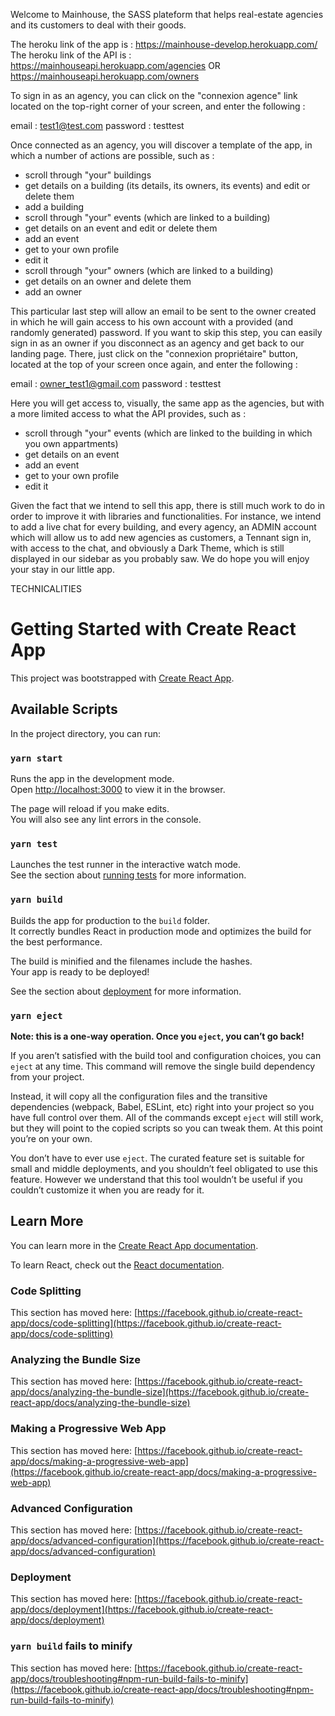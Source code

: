 Welcome to Mainhouse, the SASS plateform that helps real-estate agencies and its customers to deal with their goods. 

The heroku link of the app is : https://mainhouse-develop.herokuapp.com/
The heroku link of the API is : https://mainhouseapi.herokuapp.com/agencies  OR  https://mainhouseapi.herokuapp.com/owners

To sign in as an agency, you can click on the "connexion agence" link located on the top-right corner of your screen, and enter the following : 

email : test1@test.com
password : testtest

Once connected as an agency, you will discover a template of the app, in which a number of actions are possible, such as : 
- scroll through "your" buildings
- get details on a building (its details, its owners, its events) and edit or delete them
- add a building
- scroll through "your" events (which are linked to a building)
- get details on an event and edit or delete them
- add an event
- get to your own profile
- edit it
- scroll through "your" owners (which are linked to a building)
- get details on an owner and delete them
- add an owner

This particular last step will allow an email to be sent to the owner created in which he will gain access to his own account with a provided (and randomly generated) password.
If you want to skip this step, you can easily sign in as an owner if you disconnect as an agency and get back to our landing page. There, just click on the "connexion propriétaire" button, located at the top of your screen once again, and enter the following : 

email : owner_test1@gmail.com
password : testtest

Here you will get access to, visually, the same app as the agencies, but with a more limited access to what the API provides, such as : 
- scroll through "your" events (which are linked to the building in which you own appartments)
- get details on an event 
- add an event
- get to your own profile
- edit it

Given the fact that we intend to sell this app, there is still much work to do in order to improve it with libraries and functionalities.
For instance, we intend to add a live chat for every building, and every agency, an ADMIN account which will allow us to add new agencies as customers, a Tennant sign in, with access to the chat, and obviously a Dark Theme, which is still displayed in our sidebar as you probably saw.
We do hope you will enjoy your stay in our little app. 


TECHNICALITIES

# Getting Started with Create React App

This project was bootstrapped with [Create React App](https://github.com/facebook/create-react-app).

## Available Scripts

In the project directory, you can run:

### `yarn start`

Runs the app in the development mode.\
Open [http://localhost:3000](http://localhost:3000) to view it in the browser.

The page will reload if you make edits.\
You will also see any lint errors in the console.

### `yarn test`

Launches the test runner in the interactive watch mode.\
See the section about [running tests](https://facebook.github.io/create-react-app/docs/running-tests) for more information.

### `yarn build`

Builds the app for production to the `build` folder.\
It correctly bundles React in production mode and optimizes the build for the best performance.

The build is minified and the filenames include the hashes.\
Your app is ready to be deployed!

See the section about [deployment](https://facebook.github.io/create-react-app/docs/deployment) for more information.

### `yarn eject`

**Note: this is a one-way operation. Once you `eject`, you can’t go back!**

If you aren’t satisfied with the build tool and configuration choices, you can `eject` at any time. This command will remove the single build dependency from your project.

Instead, it will copy all the configuration files and the transitive dependencies (webpack, Babel, ESLint, etc) right into your project so you have full control over them. All of the commands except `eject` will still work, but they will point to the copied scripts so you can tweak them. At this point you’re on your own.

You don’t have to ever use `eject`. The curated feature set is suitable for small and middle deployments, and you shouldn’t feel obligated to use this feature. However we understand that this tool wouldn’t be useful if you couldn’t customize it when you are ready for it.

## Learn More

You can learn more in the [Create React App documentation](https://facebook.github.io/create-react-app/docs/getting-started).

To learn React, check out the [React documentation](https://reactjs.org/).

### Code Splitting

This section has moved here: [https://facebook.github.io/create-react-app/docs/code-splitting](https://facebook.github.io/create-react-app/docs/code-splitting)

### Analyzing the Bundle Size

This section has moved here: [https://facebook.github.io/create-react-app/docs/analyzing-the-bundle-size](https://facebook.github.io/create-react-app/docs/analyzing-the-bundle-size)

### Making a Progressive Web App

This section has moved here: [https://facebook.github.io/create-react-app/docs/making-a-progressive-web-app](https://facebook.github.io/create-react-app/docs/making-a-progressive-web-app)

### Advanced Configuration

This section has moved here: [https://facebook.github.io/create-react-app/docs/advanced-configuration](https://facebook.github.io/create-react-app/docs/advanced-configuration)

### Deployment

This section has moved here: [https://facebook.github.io/create-react-app/docs/deployment](https://facebook.github.io/create-react-app/docs/deployment)

### `yarn build` fails to minify

This section has moved here: [https://facebook.github.io/create-react-app/docs/troubleshooting#npm-run-build-fails-to-minify](https://facebook.github.io/create-react-app/docs/troubleshooting#npm-run-build-fails-to-minify)
